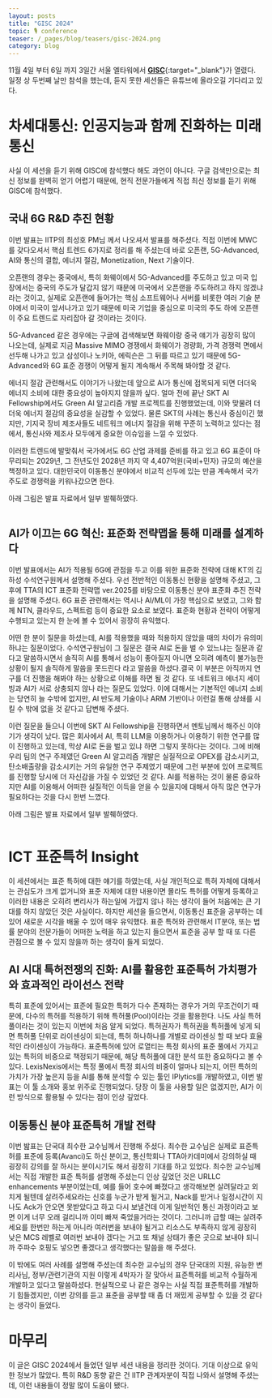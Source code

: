 ```yaml
---
layout: posts
title: "GISC 2024"
topic: 🎙️ conference
teaser: /_pages/blog/teasers/gisc-2024.png
category: blog
---
```


11월 4일 부터 6일 까지 3일간 서울 엘타워에서 [**GISC**](https://gisc.or.kr/){:target="_blank"}가 열렸다. 일정 상 두번째 날만 참석을 했는데, 듣지 못한 세션들은 유튜브에 올라오길 기다리고 있다.

# 차세대통신: 인공지능과 함께 진화하는 미래 통신

사실 이 세션을 듣기 위해 GISC에 참석했다 해도 과언이 아니다. 구글 검색만으로는 최신 정보를 완벽히 얻기 어렵기 때문에, 현직 전문가들에게 직접 최신 정보를 듣기 위해 GISC에 참석했다.

## 국내 6G R&D 추진 현황

이번 발표는 IITP의 최성호 PM님 께서 나오셔서 발표를 해주셨다. 직접 이번에 MWC를 갖다오셔서 핵심 트렌드 6가지로 정리를 해 주셨는데 바로 오픈랜, 5G-Advanced, AI와 통신의 결합, 에너지 절감, Monetization, Next 기술이다.

오픈랜의 경우는 중국에서, 특히 화웨이에서 5G-Advanced를 주도하고 있고 미국 입장에서는 중국의 주도가 달갑지 않기 때문에 미국에서 오픈랜을 주도하려고 하지 않겠냐라는 것이고, 실제로 오픈랜에 들어가는 핵심 소프트웨어나 서버를 비롯한 여러 기술 분야에서 미국이 앞서나가고 있기 때문에 미국 기업을 중심으로 미국의 주도 하에 오픈랜이 주요 트렌드로 자리잡아 갈 것이라는 것이다.

5G-Advanced 같은 경우에는 구글에 검색해보면 화웨이랑 중국 얘기가 굉장히 많이 나오는데, 실제로 지금 Massive MIMO 경쟁에서 화웨이가 경량화, 가격 경쟁력 면에서 선두해 나가고 있고 삼성이나 노키아, 에릭슨은 그 뒤를 따르고 있기 때문에 5G-Advanced와 6G 표준 경쟁이 어떻게 될지 계속해서 주목해 봐야할 것 같다.

에너지 절감 관련해서도 이야기가 나왔는데 앞으로 AI가 통신에 접목되게 되면 더더욱 에너지 소비에 대한 중요성이 높아지지 않을까 싶다. 얼마 전에 끝난 SKT AI Fellowship에서도 Green AI 알고리즘 개발 프로젝트를 진행했었는데, 이와 맞물려 더더욱 에너지 절감의 중요성을 실감할 수 있었다. 물론 SKT의 사례는 통신사 중심이긴 했지만, 기지국 장비 제조사들도 네트워크 에너지 절감을 위해 꾸준히 노력하고 있다는 점에서, 통신사와 제조사 모두에게 중요한 이슈임을 느낄 수 있었다.

이러한 트렌드에 발맞춰서 국가에서도 6G 산업 과제를 준비를 하고 있고 6G 표준이 마무리되는 2029년, 그 전년도인 2028년 까지 약 4,407억원(국비+민자) 규모의 예산을 책정하고 있다. 대한민국이 이동통신 분야에서 비교적 선두에 있는 만큼 계속해서 국가 주도로 경쟁력을 키워나갔으면 한다.

아래 그림은 발표 자료에서 일부 발췌하였다.

<div class="post__stage-container">
    <div class="post__stage">
        <img class="modal" src="/_pages/blog/images/gisc_2024/1.png" alt=""/>
    </div>
    <div class="post__stage">
        <img class="modal" src="/_pages/blog/images/gisc_2024/2.png" alt=""/>
    </div>
</div>
<div class="post__stage-container">
    <div class="post__stage">
        <img class="modal" src="/_pages/blog/images/gisc_2024/3.png" alt=""/>
    </div>
    <div class="post__stage">
        <img class="modal" src="/_pages/blog/images/gisc_2024/4.png" alt=""/>
    </div>
</div>

## AI가 이끄는 6G 혁신: 표준화 전략맵을 통해 미래를 설계하다

이번 발표에서는 AI가 적용될 6G에 관점을 두고 이를 위한 표준화 전략에 대해 KT의 김하성 수석연구원께서 설명해 주셨다. 우선 전반적인 이동통신 현황을 설명해 주셨고, 그 후에 TTA의 ICT 표준화 전략맵 ver.2025를 바탕으로 이동통신 분야 표준화 추진 전략을 설명해 주셨다. 6G 표준 관련해서는 역시나 AI/ML이 가장 핵심으로 보였고, 그와 함께 NTN, 클라우드, 스펙트럼 등이 중요한 요소로 보였다. 표준화 현황과 전략이 어떻게 수행되고 있는지 한 눈에 볼 수 있어서 굉장히 유익했다.

어떤 한 분이 질문을 하셨는데, AI를 적용했을 때와 적용하지 않았을 때의 차이가 유의미 하냐는 질문이었다. 수석연구원님이 그 질문은 결국 AI로 돈을 벌 수 있느냐는 질문과 같다고 말씀하시면서 솔직히 AI를 통해서 성능이 좋아질지 아니면 오히려 예측이 불가능한 상황이 될지 솔직하게 말씀을 못드린다 라고 말씀을 하셨다.결국 이 부분은 아직까지 연구를 더 진행을 해봐야 하는 상황으로 이해를 하면 될 것 같다. 또 네트워크 에너지 세이빙과 AI가 서로 상충되지 않나 라는 질문도 있었다. 이에 대해서는 기본적인 에너지 소비는 당연히 늘 수밖에 없지만, AI 반도체 기술이나 ARM 기반이나 이런걸 통해 상쇄를 시킬 수 밖에 없을 것 같다고 답변해 주셨다.

이런 질문을 들으니 이번에 SKT AI Fellowship을 진행하면서 멘토님께서 해주신 이야기가 생각이 났다. 많은 회사에서 AI, 특히 LLM을 이용하거나 이용하기 위한 연구를 많이 진행하고 있는데, 막상 AI로 돈을 벌고 있냐 하면 그렇지 못하다는 것이다. 그에 비해 우리 팀의 연구 주제였던 Green AI 알고리즘 개발은 실질적으로 OPEX를 감소시키고, 탄소배출량을 감소시키는 거의 유일한 연구 주제였기 때문에 그런 부분에 있어 프로젝트를 진행할 당시에 더 자신감을 가질 수 있었던 것 같다. AI를 적용하는 것이 물론 중요하지만 AI를 이용해서 어떠한 실질적인 이득을 얻을 수 있을지에 대해서 아직 많은 연구가 필요하다는 것을 다시 한번 느꼈다.

아래 그림은 발표 자료에서 일부 발췌하였다.

<div class="post__stage-container">
    <div class="post__stage">
        <img class="modal" src="/_pages/blog/images/gisc_2024/5.png" alt=""/>
    </div>
    <div class="post__stage">
        <img class="modal" src="/_pages/blog/images/gisc_2024/6.png" alt=""/>
    </div>
</div>
<div class="post__stage-container">
    <div class="post__stage">
        <img class="modal" src="/_pages/blog/images/gisc_2024/7.png" alt=""/>
    </div>
    <div class="post__stage">
        <img class="modal" src="/_pages/blog/images/gisc_2024/8.png" alt=""/>
    </div>
</div>

# ICT 표준특허 Insight

이 세션에서는 표준 특허에 대한 얘기를 하였는데, 사실 개인적으로 특허 자체에 대해서는 관심도가 크게 없거니와 표준 자체에 대한 내용이면 몰라도 특허를 어떻게 등록하고 이러한 내용은 오히려 변리사가 하는일에 가깝지 않나 하는 생각이 들어 처음에는 큰 기대를 하지 않았던 것은 사실이다. 하지만 세션을 들으면서, 이동통신 표준을 공부하는 데 있어 새로운 시각을 배울 수 있어 매우 유익했다. 표준 특허와 관련해서 IT분야, 또는 법률 분야의 전문가들이 어떠한 노력을 하고 있는지 들으면서 표준을 공부 할 때 또 다른 관점으로 볼 수 있지 않을까 하는 생각이 들게 되었다.

## AI 시대 특허전쟁의 진화: AI를 활용한 표준특허 가치평가와 효과적인 라이선스 전략

특히 표준에 있어서는 표준에 필요한 특허가 다수 존재하는 경우가 거의 무조건이기 때문에, 다수의 특허를 적용하기 위해 특허풀(Pool)이라는 것을 활용한다. 나도 사실 특허풀이라는 것이 있는지 이번에 처음 알게 되었다. 특허권자가 특허권을 특허풀에 넣게 되면 특허풀 단위로 라이센싱이 되는데, 특허 하나하나를 개별로 라이센싱 할 때 보다 효율적인 라이센싱이 가능하다. 표준특허에 있어 로열티는 특정 회사의 표준 풀에서 가지고 있는 특허의 비중으로 책정되기 때문에, 해당 특허풀에 대한 분석 또한 중요하다고 볼 수 있다. LexisNexis에서는 특정 풀에서 특정 회사의 비중이 얼마나 되는지, 어떤 특허의 가치가 가장 높은지 등을 AI를 통해 분석할 수 있는 툴인 IPlytics를 개발하였고, 이번 발표는 이 툴 소개와 홍보 위주로 진행되었다. 당장 이 툴을 사용할 일은 없겠지만, AI가 이런 방식으로 활용될 수 있다는 점이 인상 깊었다.

## 이동통신 분야 표준특허 개발 전략

이번 밢표는 단국대 최수한 교수님께서 진행해 주셨다. 최수한 교수님은 실제로 표준특허를 표준에 등록(Avanci)도 하신 분이고, 통신학회나 TTA아카데미에서 강의하실 때 굉장히 강의를 잘 하시는 분이시기도 해서 굉장히 기대를 하고 있었다. 최수한 교수님께서는 직접 개발한 표준 특허를 설명해 주셨는디 인상 깊었던 것은 URLLC enhancements 부분이었는데, 예를 들어 호수에 빠졌다고 생각해보면 살려달라고 외치게 될텐데 살려주세요라는 신호를 누군가 받게 될거고, Nack를 받거나 일정시간이 지나도 Ack가 안오면 못받았다고 하고 다시 보낼건데 이게 일반적인 통신 과정이라고 보면 이게 너무 오래 걸리니까 이미 빠져 죽었을거라는 것이다. 그러니까 급할 때는 살려주세요를 한번만 하는게 아니라 여러번을 보내야 될거고 리소스도 부족하지 않게 굉장히 낮은 MCS 레벨로 여러번 보내야 겠다는 거고 또 채널 상태가 좋은 곳으로 보내야 되니까 주파수 호핑도 넣으면 좋겠다고 생각했다는 말씀을 해 주셨다.

이 밖에도 여러 사례를 설명해 주셨는데 최수한 교수님의 경우 단국대의 지원, 유능한 변리사님, 정부/관련기관의 지원 이렇게 4박자가 잘 맞아서 표준특허를 비교적 수월하게 개발하고 있다고 말씀하셨다. 현실적으로 나 같은 경우는 사실 직접 표준특허를 개발하기 힘들겠지만, 이번 강의를 듣고 표준을 공부할 때 좀 더 재밌게 공부할 수 있을 것 같다는 생각이 들었다.

# 마무리

이 글은 GISC 2024에서 들었던 일부 세션 내용을 정리한 것이다. 기대 이상으로 유익한 정보가 많았다. 특히 R&D 동향 같은 건 IITP 관계자분이 직접 나와서 설명해 주셨는데, 이런 내용들이 정말 많이 도움이 됐다.
<!-- GISC를 개최해 준 TTA랑 다른 주최/주관 기관들한테 감사의 말씀을 전한다. -->